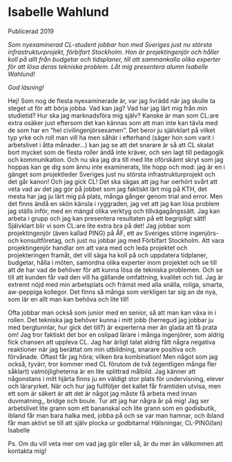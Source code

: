 # Isabelle Wahlund

<span>Publicerad 2019</span>

_Som nyexaminerad CL-student jobbar hon med Sveriges just nu största infrastrukturprojekt, förbifart Stockholm. Hon är projektingenjör och håller koll på allt från budgetar och tidsplaner, till att sammankalla olika experter för att lösa deras tekniska problem. Låt mig presentera alumn Isabelle Wahlund!_

_God läsning!_

Hej! Som nog de flesta nyexaminerade är, var jag livrädd när jag skulle ta steget ut för att börja jobba. Vad kan jag? Vad har jag lärt mig från min studietid? Hur ska jag marknadsföra mig själv? Kanske är man som CL:are extra osäker just eftersom det kan kännas som att man inte kan tävla med de som har en ”hel civilingenjörsexamen”. Det beror ju självklart på vilket typ yrke och roll man vill ha men såhär i efterhand (säger hon som varit i arbetslivet i åtta månader…) kan jag se att det snarare är så att CL skalat bort mycket som de flesta roller ändå inte kräver, och sen lagt till pedagogik och kommunikation. Och nu ska jag dra till med lite oförskämt skryt som jag hoppas kan ge dig som ännu inte examinerats, lite hopp och mod: jag är en i gänget som projektleder Sveriges just nu största infrastrukturprojekt och det går kanon! Och jag gick CL! Det ska sägas att jag har oerhört svårt att veta vad av det jag gör på jobbet som jag faktiskt lärt mig på KTH, det mesta har jag ju lärt mig på plats, många gånger genom trial and error. Men det finns ändå en skön känsla i ryggraden, jag vet att jag kan lösa problem jag ställs inför, med en mängd olika verktyg och tillvägagångssätt. Jag kan arbeta i grupp och jag kan presentera resultaten på ett begripligt sätt! Självklart blir vi som CL:are lite extra bra på det! Jag jobbar som projektingenjör (även kallad PING) på ÅF, ett av Sveriges större ingenjörs- och konsultföretag, och just nu jobbar jag med Förbifart Stockholm. Att vara projektingenjör handlar om att vara med och leda projektet och projekteringen framåt, det vill säga ha koll på och uppdatera tidplaner, budgetar, hålla i möten, samordna olika experter inom projektet och se till att de har vad de behöver för att kunna lösa de tekniska problemen. Och se till att kunden får vad den vill ha gällande omfattning, kvalitet och tid. Jag är extremt nöjd med min arbetsplats och främst med alla snälla, roliga, smarta, aw-peppiga kollegor. Det finns så många som verkligen tar sig an de nya, som lär en allt man kan behöva och lite till!

Ofta jobbar man också som junior med en senior, så att man kan växa in i rollen. Det tekniska jag behöver kunna i mitt jobb (herregud jag jobbar ju med bergtunnlar, hur gick det till?) är experterna mer än glada att få prata om! Jag tror faktiskt det bor en oslipad lärare i många ingenjörer, som aldrig fick chansen att uppleva CL. Jag har ärligt talat aldrig fått några negativa reaktioner när jag berättat om min utbildning, snarare positiva och förvånade. Oftast får jag höra; vilken bra kombination! Men något som jag också, tyvärr, tror kommer med CL förutom de två (egentligen många fler såklart) valmöjligheterna är en lite splittrad målbild. Jag känner att någonstans i mitt hjärta finns ju en väldigt stor plats för undervisning, elever och läraryrket. När och hur jag fullföljer det kallet får framtiden utvisa, men ett som är säkert är att det är något jag måste få arbeta med innan duvmatning,, bridge och boule. Tur att jag har några år på mig! Jag ser arbetslivet lite grann som ett bananskal och lite grann som en godisbutik, ibland får man bara halka med, jobba på och se var man hamnar, och ibland får man aktivt se till att själv plocka ur godbitarna! Hälsningar, CL-PING(lan) Isabelle

Ps. Om du vill veta mer om vad jag gör eller så, är du mer än välkommen att kontakta mig!
